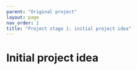 ```yaml
---
parent: "Original project"
layout: page
nav_order: 1
title: "Project stage 1: initial project idea"
---
```



# Initial project idea